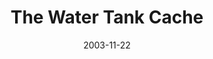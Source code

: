 ---
_schema: default
title: The Water Tank Cache
link: https://www.geocaching.com/geocache/GCH7NC
owner: tweedking
date: 2003-11-22
log_type: Found it
display_coords: N 41° 15.318' W 076° 02.458'
latitude: '41.2553'
longitude: '-76.040966'
first_stage: false
bogus: false
zhanna_log:  >-
  Hi, TweedKing!


  Finally, a gorgeous warm Saturday! Why did we have to wait for this till the end of November, when there are too few hours of daylight to get much of anything accomplished?! Despite this injustice, Rich and I wanted to take full advantage of the beautiful day the forecast promised. The early morning was chilly and the sky was clear as we drove south on I-81 from my house … until we reached Mountain Top, where a thick blinding fog surrounded us. It stayed with us till we climbed high on Route 29 and were almost to the park. After taking a little detour through back lanes, we then drove through the maze of park roads, circling the lake till we got close to our desired parking spot. The park’s maintenance crew was busy today, but otherwise we had the park to ourselves. We enjoyed a lovely walk through open woods, warming up as we hiked. After checking on the Black Diamond cache, which we verified is still in place despite the last few geocachers’ troubles, we walked directly toward your cache and found it very easily. The coordinates were excellent, and the container and contents were secure and dry. I was startled (and then laughed) when I noticed TrustyLizard’s “signature” wriggling at me from inside the logbook. :smiling_imp: Too bad we couldn’t be first this time, but a close second to Trusty is good enough for me. I left one of my fluorescent rats—bright yellow this time—and took one of your personalized “Tweedking Geocache” keychain lights. Then we were off to a whole new kind of bushwhacking benchmark adventure for the remainder of the morning and part of the sunny, warm afternoon (it turned out to be a perfect day, not too short after all ). Thanks for giving me another reason to visit this lovely little park! I’m looking forward to your future geocaches.


  Zhanna
rich_log:  >-
  Howdy, TK! Arrived at the site shortly before 10:00am this morning after stopping briefly to check on the Black Diamond cache, which conveniently was along the way from where we parked the car. It was such a beautiful late Fall morning to be hiking in these woods. We saw dozens of busy squirrels everywhere and they were making quite a racket, too. Found the cache without any difficulty. The coords lead us right to it. I took nothing but left one of my unique cyclist’s keyrings and two Geocaching magnets. After this we headed back down to Route 11 to search for a benchmark (triangulation station TEMPLE). Thanks for the very pleasant cache hunt. ~Rich in NEPA~
image_gallery_zh: gallery1
image_gallery_r: gallery2
image_gallery_r_class: single
post_id: 2053
---